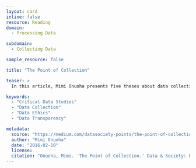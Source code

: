 ```yaml
---
layout: card
inline: false
resource: Reading
domain:
  - Processing Data

subdomain:
  - Collecting Data

sample_resource: false

title: "The Point of Collection"

teaser: >
  In this article, Mimi Onuoha presents five theses about data collection that are important to keep in mind while working with data.

keywords:
  - "Critical Data Studies"
  - "Data Collection"
  - "Data Ethics"
  - "Data Transparency"

metadata:
  source: "https://medium.com/datasociety-points/the-point-of-collection-8ee44ad7c2fa"
  author: "Mimi Onuoha"
  date: "2016-02-10"
  license:
  citation: "Onuoha, Mimi. 'The Point of Collection.' Data & Society: Points. 31 Oct. 2016. https://points.datasociety.net/the-point-of-collection-8ee44ad7c2fa."
---
```

